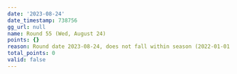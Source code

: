 ```yaml
---
date: '2023-08-24'
date_timestamp: 738756
gg_url: null
name: Round 55 (Wed, August 24)
points: {}
reason: Round date 2023-08-24, does not fall within season (2022-01-01 to 2022-12-30)
total_points: 0
valid: false
---
```

